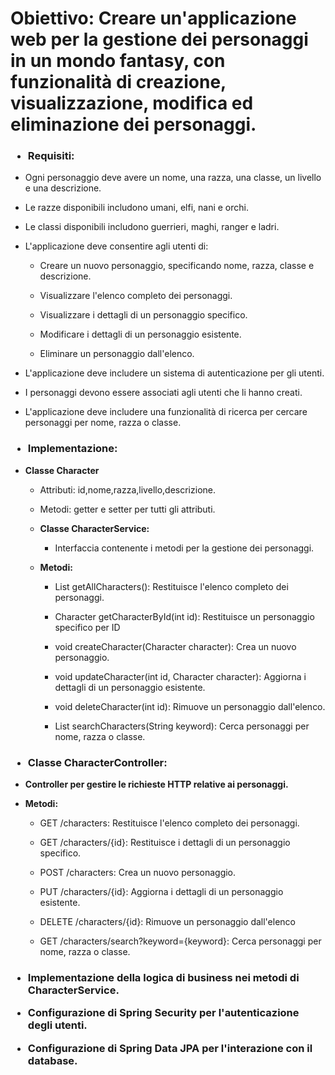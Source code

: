 <h1>Obiettivo: Creare un'applicazione web per la gestione dei personaggi in un mondo fantasy, con funzionalità di creazione, visualizzazione, modifica ed eliminazione dei personaggi.</h1>

<h3>
  
- Requisiti:

</h3>

   - Ogni personaggio deve avere un nome, una razza, una classe, un livello e una descrizione.

   - Le razze disponibili includono umani, elfi, nani e orchi.

   - Le classi disponibili includono guerrieri, maghi, ranger e ladri.

   - L'applicazione deve consentire agli utenti di:

     - Creare un nuovo personaggio, specificando nome, razza, classe e descrizione.
    
     - Visualizzare l'elenco completo dei personaggi.
    
     - Visualizzare i dettagli di un personaggio specifico.
    
     - Modificare i dettagli di un personaggio esistente.
    
     - Eliminare un personaggio dall'elenco.
    
   - L'applicazione deve includere un sistema di autenticazione per gli utenti.
  
   - I personaggi devono essere associati agli utenti che li hanno creati.
  
   - L'applicazione deve includere una funzionalità di ricerca per cercare personaggi per nome, razza o classe.
  
<h3>
  
- Implementazione:

</h3>

 - **Classe Character**
  
     - Attributi: id,nome,razza,livello,descrizione.
    
     - Metodi: getter e setter per tutti gli attributi.
  
   - **Classe CharacterService:**
    
     - Interfaccia contenente i metodi per la gestione dei personaggi.
      
   - **Metodi:**
    
     - List<Character> getAllCharacters(): Restituisce l'elenco completo dei personaggi.
      
     - Character getCharacterById(int id): Restituisce un personaggio specifico per ID
      
     - void createCharacter(Character character): Crea un nuovo personaggio.
      
     - void updateCharacter(int id, Character character): Aggiorna i dettagli di un personaggio esistente.
      
     - void deleteCharacter(int id): Rimuove un personaggio dall'elenco.
      
     - List<Character> searchCharacters(String keyword): Cerca personaggi per nome, razza o classe.
      
<h3>
  
- Classe CharacterController:

</h3>
  
   - **Controller per gestire le richieste HTTP relative ai personaggi.**
  
   - **Metodi:**
    
     - GET /characters: Restituisce l'elenco completo dei personaggi.
      
     - GET /characters/{id}: Restituisce i dettagli di un personaggio specifico.
      
     - POST /characters: Crea un nuovo personaggio.
      
     - PUT /characters/{id}: Aggiorna i dettagli di un personaggio esistente.
      
     - DELETE /characters/{id}: Rimuove un personaggio dall'elenco
      
     - GET /characters/search?keyword={keyword}: Cerca personaggi per nome, razza o classe.
      
<h3>
  
- Implementazione della logica di business nei metodi di CharacterService.

- Configurazione di Spring Security per l'autenticazione degli utenti.
  
- Configurazione di Spring Data JPA per l'interazione con il database.
</h3>
